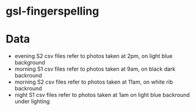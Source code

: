 # gsl-fingerspelling

# Data
- evening S2 csv files refer to photos taken at 2pm, on light blue background
- morning S1 csv files refer to photos taken at 9am, on black dark backround
- morning S2 csv files refer to photos taken at 11am, on white rib backround
- night S1 csv files refer to photos taken at 1am on light blue backround under lighting

